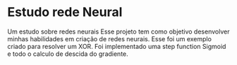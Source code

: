 # Estudo rede Neural
Um estudo sobre redes neurais
Esse projeto tem como objetivo desenvolver minhas habilidades em criação de redes neurais. Esse foi um exemplo criado para resolver um XOR.
Foi implementado uma step function Sigmoid e todo o calculo de descida do gradiente.

